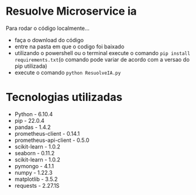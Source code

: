 # Resuolve Microservice ia

Para rodar o código localmente...

* faça o download do código
* entre na pasta em que o codigo foi baixado
* utilizando o powershell ou o terminal execute o comando `pip install requirements.txt`(o comando pode variar de acordo com a versao do pip utilizada)
* execute o comando `python ResuolveIA.py`

# Tecnologias utilizadas

* Python - 6.10.4
* pip  - 22.0.4 
* pandas  - 1.4.2
* prometheus-client   -  0.14.1
* prometheus-api-client   -   0.5.0
* scikit-learn    -   1.0.2
* seaborn     -   0.11.2
* scikit-learn   -  1.0.2
* pymongo   -   4.1.1
* numpy  -   1.22.3
* matplotlib  -  3.5.2
* requests   -  2.27.1S
